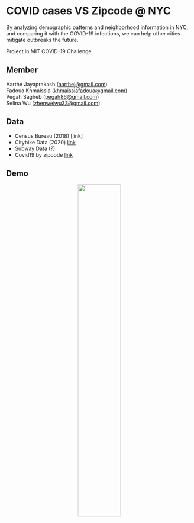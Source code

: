 # COVID cases VS Zipcode @ NYC

By analyzing demographic patterns and neighborhood information in NYC, and comparing it with the COVID-19 infections, we can help other cities mitigate outbreaks the future.

Project in MIT COVID-19 Challenge

## Member
Aarthe Jayaprakash (aarthej@gmail.com)<br>
Fadoua Khmaissia   (khmaissiafadoua@gmail.com)<br>
Pegah Sagheb       (pegah86@gmail.com)<br>
Selina Wu          (zhenweiwu33@gmail.com)<br>

## Data

* Census Bureau (2018) [link] 
* Citybike Data (2020) [link](https://s3.amazonaws.com/tripdata/index.html)
* Subway Data   (?)
* Covid19 by zipcode   [link](https://github.com/nychealth/coronavirus-data)

## Demo
<p align="center">
<img src="https://github.com/SelinaWu/COVID_Zipcode_NYC/blob/master/demo/covid_map(interactive).gif" width="48%" height="48%" />
</p> 
